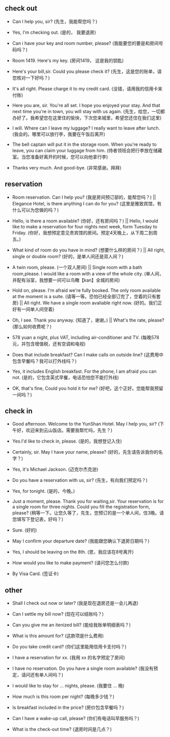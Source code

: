 ## check out
- Can I help you, sir? (先生，我能帮您吗？)

- Yes, I'm checking out. (是的， 我要退房)

- Can i have your key and room number, please? (我能要您的要是和房间号码吗？)

- Room 1419. Here's my key. (房间1419， 这是我的钥匙)

- Here's your bill,sir. Could you please check it? (先生，这是您的账单，请您核对一下好吗？)

- It's all right. Please charge it to my credit card. (没错，请用我的信用卡来付账)

- Here you are, sir. You're all set. I hope you enjoyed your stay. And that next time you're in town, you will stay with us again. (先生，给您，一切都办好了。我希望您在这里住的愉快，下次您来城里，希望您还住在我们这里)

- I will. Where can I leave my luggage? I really want to leave after lunch. (我会的。哪里可以放行李，我要在午饭后离开)

- The bell captain will put it in the storage room. When you're ready to leave, you can claim your luggage from him. (侍者领班会把行李放在储藏室。当您准备好离开的时候，您可以向他拿行李)

- Thanks very much. And good-bye. (非常感谢。拜拜)

## reservation

- Room reservation. Can I help you? (我是房间预订部的，能帮您吗？) || Elegance Hotel, is there anything I can do for you? (这里是雅致宾馆，有什么可以为您做的吗？)

- Hello, is there a room available? (你好，还有房间吗？) || Hello, I would like to make a reservation for four nights next week, form Tuesday to Friday. (你好，我想预定意见贵宾馆的房间。预定4天晚上，从下周二到周五。)

- What kind of room do you have in mind? (想要什么样的房间？) || All right, single or double room? (好的，是单人间还是双人间？)

- A twin room, please. (一个双人房间) || Single room with a bath room,please. I would like a room with a view of the whole city. (单人间，并配有浴室，我想要一间可以鸟瞰【kan】全城的房间)

- Hold on, please. I'm afraid we're fully booked. The only room available at the moment is a suite. (请等一等。恐怕已经全部订完了，空着的只有套房) || All right. We have a single room avaliable right now. (好的。我们正好有一间单人间空着)

- Oh, I see. Thank you anyway. (知道了，谢谢。) || What's the rate, please? (那么如何收费呢？)

- 578 yuan a night, plus VAT, including air-conditioner and TV. (每晚578元，并包含增值税，还有空调和电视)

- Does that include breakfast? Can I make calls on outside line? (这费用中包含早餐吗？我可以打外线吗？)

- Yes, it includes English breakfast. For the phone, I am afraid you can not. (是的，它包含英式早餐，电话恐怕您不能打外线)

- OK, that's fine, Could you hold it for me? (好吧，这个正好。您能帮我预留一间吗？) 

## check in 
- Good afternoon. Welcome to the YunShan Hotel. May I help you, sir? (下午好，欢迎来到云山饭店。需要我帮忙吗，先生？)

- Yes.I'd like to check in, please. (是的，我想登记入住)

- Certainly, sir. May I have your name, please? (好的，先生请告诉我你的名字？)

- Yes, it's Michael Jackson. (迈克尔杰克逊)

- Do you have a reservation with us, sir? (先生，有向我们预定吗？)

- Yes, for tonight. (是的，今晚。)

- Just a moment, please. Thank you for waiting,sir. Your reservation is for a single room for three nights. Could you fill the registration form, please? (稍等一下。让您久等了，先生，您预订的是一个单人间，住3晚。请您填写下登记表，好吗？)

- Sure. (好的)

- May I confirm your departure date? (我能跟您确认下退房日期吗？)

- Yes, I should be leaving on the 8th. (恩，我应该在8号离开)

- How would you like to make payment? (请问您怎么付款)

- By Visa Card. (签证卡)


## other

- Shall I check out now or later? (我是现在退房还是一会儿再退)

- Can I settle my bill now? (现在可以结账吗？)

- Can you give me an itenized bill? (能给我账单明细表吗？)

- What is this amount for? (这款项是什么费用)

- Do you take credit card? (你们这里能用信用卡支付吗？)

- I have a reservation for xx. (我用 xx 的名字预定了房间)

- I have no reservation. Do you have a single room available? (我没有预定，请问还有单人间吗？)

- I would like to stay for ... nights, please. (我要住 ... 晚)

- How much is this room per night? (每晚多少钱？)

- Is breakfast included in the price? (房价包含早餐吗？)

- Can I have a wake-up call, please? (你们有电话叫早服务吗？)

- What is the check-out time? (退房时间是几点？)